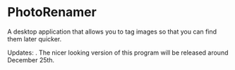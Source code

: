 # PhotoRenamer
A desktop application that allows you to tag images so that you can find them later quicker.

Updates:
  . The nicer looking version of this program will be released around December 25th.
